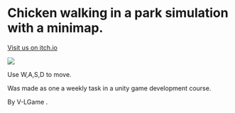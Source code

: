# Chicken walking in a park simulation with a minimap.
[Visit us on itch.io](https://victoku1.itch.io/chicken-walking-in-a-park-simulation-with-a-minimap)


[![](http://img.youtube.com/vi/q1g8KuFcgvU/0.jpg)](http://www.youtube.com/watch?v=q1g8KuFcgvU "Chicken walking in a park game simulation with a minimap .")


Use W,A,S,D to move.

Was made as one a weekly task in a unity game development course.

By V-LGame .




